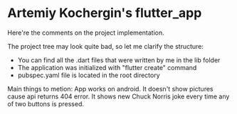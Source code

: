 # Artemiy Kochergin's flutter_app

Here're the comments on the project implementation.

The project tree may look quite bad, so let me clarify the structure:
- You can find all the .dart files that were written by me in the lib folder
- The application was initialized with "flutter create" command
- pubspec.yaml file is located in the root directory

Main things to metion:
App works on android.
It doesn't show pictures cause api returns 404 error.
It shows new Chuck Norris joke every time any of two buttons is pressed.

